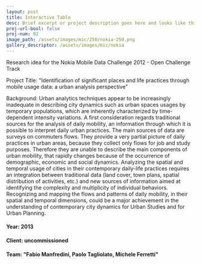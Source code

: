 ```yaml
---
layout: post
title: Interactive Table
desc: Brief excerpt or project description goes here and looks like this
proj-url-bool: false
proj-num: 02
image_path: /assets/images/mic/250/nokia-250.png
gallery_descriptor: /assets/images/mic/nokia
---
```


Research idea for the Nokia Mobile Data Challenge 2012 - Open Challenge Track


Project Title: "Identification of significant places and life practices through mobile usage data: a urban analysis perspective"


Background: Urban analytics techniques appear to be increasingly inadequate in describing city dynamics such as urban spaces usages by temporary populations, which are inherently characterized by time-dependent intensity variations. A first consideration regards traditional sources for the analysis of daily mobility, an information through which it is possible to interpret daily urban practices. The main sources of data are surveys on commuters flows. They provide a very partial picture of daily practices in urban areas, because they collect only flows for job and study purposes. Therefore they are unable to describe the main components of urban mobility, that rapidly changes because of the occurrence of demographic, economic and social dynamics. Analyzing the spatial and temporal usage of cities in their contemporary daily-life practices requires an integration between traditional data (land cover, town plans, spatial distribution of activities, etc.) and new sources of information aimed at identifying the complexity and multiplicity of individual behaviors. Recognizing and mapping the flows and patterns of daily mobility, in their spatial and temporal dimensions, could be a major achievement in the understanding of contemporary city dynamics for Urban Studies and for Urban Planning.

#### **Year**: 2013
#### **Client**: uncommissioned
#### **Team**: "Fabio Manfredini, Paolo Tagliolato, Michele Ferretti"
